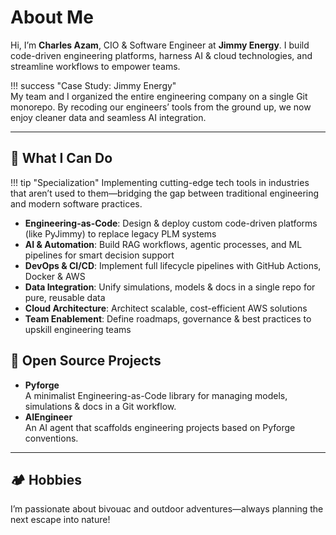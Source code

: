 # About Me

Hi, I’m **Charles Azam**, CIO & Software Engineer at **Jimmy Energy**. I build code-driven engineering platforms, harness AI & cloud technologies, and streamline workflows to empower teams. 


!!! success "Case Study: Jimmy Energy"  
    My team and I organized the entire engineering company on a single Git monorepo. By recoding our engineers’ tools from the ground up, we now enjoy cleaner data and seamless AI integration.

---


## 💼 What I Can Do

!!! tip "Specialization"
    Implementing cutting-edge tech tools in industries that aren’t used to them—bridging the gap between traditional engineering and modern software practices.

- **Engineering-as-Code**: Design & deploy custom code-driven platforms (like PyJimmy) to replace legacy PLM systems  
- **AI & Automation**: Build RAG workflows, agentic processes, and ML pipelines for smart decision support  
- **DevOps & CI/CD**: Implement full lifecycle pipelines with GitHub Actions, Docker & AWS  
- **Data Integration**: Unify simulations, models & docs in a single repo for pure, reusable data  
- **Cloud Architecture**: Architect scalable, cost-efficient AWS solutions  
- **Team Enablement**: Define roadmaps, governance & best practices to upskill engineering teams  


## 🔧 Open Source Projects

- **Pyforge**  
  A minimalist Engineering-as-Code library for managing models, simulations & docs in a Git workflow.
- **AIEngineer**  
  An AI agent that scaffolds engineering projects based on Pyforge conventions.

---

## 🏕️ Hobbies

I’m passionate about bivouac and outdoor adventures—always planning the next escape into nature!
